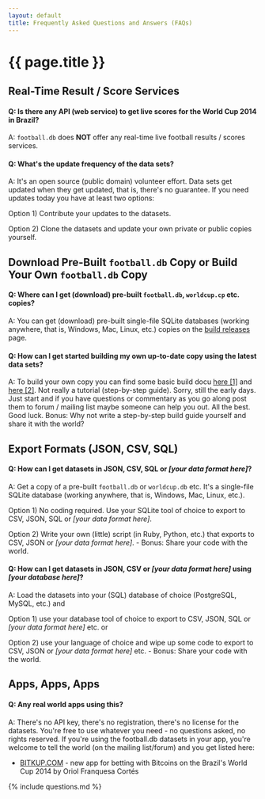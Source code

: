 ```yaml
---
layout: default
title: Frequently Asked Questions and Answers (FAQs)
---
```


# {{ page.title }}

## Real-Time Result / Score Services


#### Q: Is there any API (web service) to get live scores for the World Cup 2014 in Brazil?

A: `football.db` does **NOT** offer any real-time live football results / scores services.


#### Q: What's the update frequency of the data sets?

A: It's an open source (public domain) volunteer effort.
Data sets get updated when they get updated, that is, there's no guarantee.
If you need updates today you have at least two options:

Option 1) Contribute your updates to the datasets.

Option 2) Clone the datasets and update your own private or public copies yourself.



## Download Pre-Built `football.db` Copy or Build Your Own `football.db` Copy


#### Q: Where can I get (download) pre-built `football.db`, `worldcup.cp` etc. copies?

A: You can get (download) pre-built single-file SQLite databases (working anywhere, that is, Windows, Mac, Linux, etc.)
copies on the [build releases](https://github.com/openfootball/build/releases) page.


#### Q: How can I get started building my own up-to-date copy using the latest data sets?

A: To build your own copy you can find
some basic build docu [here [1]](http://openfootball.github.io/build.html)
and [here [2]](https://github.com/openfootball/build).
Not really a tutorial (step-by-step guide). Sorry, still the early days.
Just start and if you have questions or commentary as you go along post
them to forum / mailing list maybe someone can help you out. All the best.
Good luck. Bonus: Why not write a step-by-step build guide yourself and share
it with the world?


## Export Formats (JSON, CSV, SQL)

#### Q: How can I get datasets in JSON, CSV, SQL or _[your data format here]_?

A: Get a copy of a pre-built `football.db` or `worldcup.db` etc.
It's a single-file SQLite database (working anywhere, that is, Windows, Mac, Linux, etc.).

Option 1) No coding required. Use your SQLite tool of choice to export to CSV, JSON, SQL
or _[your data format here]_.

Option 2) Write your own (little) script (in Ruby, Python, etc.) that exports
to CSV, JSON or _[your data format here]_. - Bonus: Share your code with the world.

<!--
Add Example Script in Ruby
-->


#### Q: How can I get datasets in JSON, CSV or _[your data format here]_ using _[your database here]_?

A: Load the datasets into your (SQL) database of choice (PostgreSQL, MySQL, etc.) and

Option 1) use your database tool of choice to export to CSV, JSON, SQL 
or _[your data format here]_ etc. or

Option 2) use your language of choice and wipe up some code to export to CSV, JSON 
or _[your data format here]_ etc.  - Bonus: Share your code with the world.




## Apps, Apps, Apps

#### Q: Any real world apps using this?

A: There's no API key, there's no registration, there's no license for the datasets.
You're free to use whatever you need - no questions asked, no rights reserved.
If you're using the football.db datasets in your app, you're welcome to tell the world (on the mailing list/forum)
and you get listed here:

- [BITKUP.COM](http://bitkup.com) - new app for betting with Bitcoins on the Brazil's World Cup 2014 by Oriol Franquesa Cortés



{% include questions.md %}